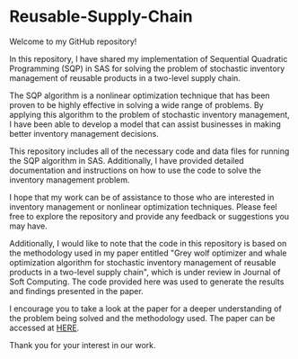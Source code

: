 # Reusable-Supply-Chain

Welcome to my GitHub repository!

In this repository, I have shared my implementation of Sequential Quadratic Programming (SQP) in SAS for solving the problem of stochastic inventory management of reusable products in a two-level supply chain.

The SQP algorithm is a nonlinear optimization technique that has been proven to be highly effective in solving a wide range of problems. By applying this algorithm to the problem of stochastic inventory management, I have been able to develop a model that can assist businesses in making better inventory management decisions.

This repository includes all of the necessary code and data files for running the SQP algorithm in SAS. Additionally, I have provided detailed documentation and instructions on how to use the code to solve the inventory management problem.

I hope that my work can be of assistance to those who are interested in inventory management or nonlinear optimization techniques. Please feel free to explore the repository and provide any feedback or suggestions you may have.

Additionally, I would like to note that the code in this repository is based on the methodology used in my paper entitled "Grey wolf optimizer and whale optimization algorithm for stochastic inventory management of reusable products in a two-level supply chain", which is under review in Journal of Soft Computing. The code provided here was used to generate the results and findings presented in the paper.

I encourage you to take a look at the paper for a deeper understanding of the problem being solved and the methodology used. The paper can be accessed at [HERE](https://arxiv.org/abs/2302.05796).

Thank you for your interest in our work.
